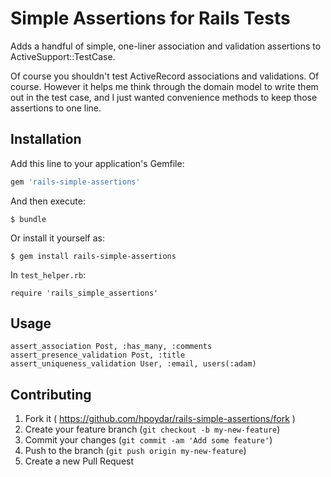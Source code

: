 # Simple Assertions for Rails Tests

Adds a handful of simple, one-liner association and validation assertions to ActiveSupport::TestCase.

Of course you shouldn't test ActiveRecord associations and validations. Of course. However it helps me think through the domain model to write them out in the test case, and I just wanted convenience methods to keep those assertions to one line.

## Installation

Add this line to your application's Gemfile:

```ruby
gem 'rails-simple-assertions'
```

And then execute:

    $ bundle

Or install it yourself as:

    $ gem install rails-simple-assertions

In `test_helper.rb`:

    require 'rails_simple_assertions'

## Usage

    assert_association Post, :has_many, :comments
    assert_presence_validation Post, :title
    assert_uniqueness_validation User, :email, users(:adam)

## Contributing

1. Fork it ( https://github.com/hpoydar/rails-simple-assertions/fork )
2. Create your feature branch (`git checkout -b my-new-feature`)
3. Commit your changes (`git commit -am 'Add some feature'`)
4. Push to the branch (`git push origin my-new-feature`)
5. Create a new Pull Request
